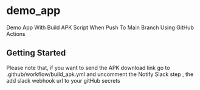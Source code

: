 # demo_app

Demo App With Build APK Script When Push To Main Branch Using GitHub Actions

## Getting Started

Please note that, if you want to send the APK download link go to .github/workflow/build_apk.yml and uncomment the Notify
Slack step , the add slack webhook url to your gitHub secrets
